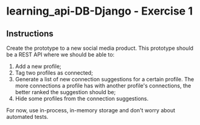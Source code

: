 # learning_api-DB-Django - Exercise 1

## Instructions

Create the prototype to a new social media product. This prototype should be a REST API where we should be able to:

1. Add a new profile;
2. Tag two profiles as connected;
3. Generate a list of new connection suggestions for a certain profile. The more connections a profile has with another profile's connections, the better ranked the suggestion should be;
4. Hide some profiles from the connection suggestions.

For now, use in-process, in-memory storage and don't worry about automated tests.